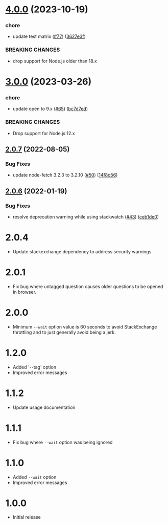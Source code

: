 # [4.0.0](https://github.com/Trott/stackwatch/compare/v3.0.0...v4.0.0) (2023-10-19)


### chore

* update test matrix ([#77](https://github.com/Trott/stackwatch/issues/77)) ([3627e3f](https://github.com/Trott/stackwatch/commit/3627e3f9abe38a61ef781e82c04a1c50216018af))


### BREAKING CHANGES

* drop support for Node.js older than 18.x

# [3.0.0](https://github.com/Trott/stackwatch/compare/v2.0.7...v3.0.0) (2023-03-26)


### chore

* update open to 9.x ([#65](https://github.com/Trott/stackwatch/issues/65)) ([bc7d7ed](https://github.com/Trott/stackwatch/commit/bc7d7ed3e3ffed6b0306bd5d0a4b751a49e51844))


### BREAKING CHANGES

* Drop support for Node.js 12.x

## [2.0.7](https://github.com/Trott/stackwatch/compare/v2.0.6...v2.0.7) (2022-08-05)


### Bug Fixes

* update node-fetch 3.2.3 to 3.2.10 ([#50](https://github.com/Trott/stackwatch/issues/50)) ([14f8d56](https://github.com/Trott/stackwatch/commit/14f8d56587e948c8a39348ad71abf14fbb9bc4e1))

## [2.0.6](https://github.com/Trott/stackwatch/compare/v2.0.5...v2.0.6) (2022-01-19)


### Bug Fixes

* resolve deprecation warning while using stackwatch ([#43](https://github.com/Trott/stackwatch/issues/43)) ([ceb1de0](https://github.com/Trott/stackwatch/commit/ceb1de0907d940e740a87e34ec0979dd99b760c7))

# 2.0.4

- Update stackexchange dependency to address security warnings.

# 2.0.1

- Fix bug where untagged question causes older questions to be opened in browser.

# 2.0.0

- Minimum `--wait` option value is 60 seconds to avoid StackExchange throttling and to just generally avoid being a jerk.

# 1.2.0

- Added '--tag' option
- Improved error messages

# 1.1.2

- Update usage documentation

# 1.1.1

- Fix bug where `--wait` option was being ignored

# 1.1.0

- Added `--wait` option
- Improved error messages

# 1.0.0

- Initial release

